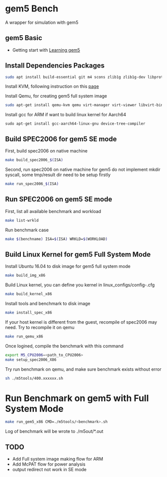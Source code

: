 # gem5 Bench
A wrapper for simulation with gem5

## gem5 Basic
- Getting start with [Learning gem5](http://learning.gem5.org/)

## Install Dependencies Packages
```bash
sudo apt install build-essential git m4 scons zlib1g zlib1g-dev libprotobuf-dev protobuf-compiler libprotoc-dev libgoogle-perftools-dev python-dev python
```
Install KVM, following instruction on this [page](https://help.ubuntu.com/community/KVM/Installation)

Install Qemu, for creating gem5 full system image
```bash
sudo apt-get install qemu-kvm qemu virt-manager virt-viewer libvirt-bin virtinst kpartx
```

Install gcc for ARM if want to build linux kernel for Aarch64
```
sudo apt-get install gcc-aarch64-linux-gnu device-tree-compiler
```

## Build SPEC2006 for gem5 SE mode
First, build spec2006 on native machine
```bash
make build_spec2006_$(ISA)
```
Second, run spec2006 on native machine for gem5 do not implement mkdir syscall, some tmp/result dir need to be setup firstly
```bash
make run_spec2006_$(ISA)
```

## Run SPEC2006 on gem5 SE mode
First, list all available benchmark and workload
```bash
make list-wrkld
```
Run benchmark case
```bash
make $(benchname) ISA=$(ISA) WRKLD=$(WORKLOAD)
```

## Build Linux Kernel for gem5 Full System Mode
Install Ubuntu 16.04 to disk image for gem5 full system mode
```bash
make build_img_x86
```
Build Linux kernel, you can define you kernel in linux_configs/config-<ISA>.cfg
```bash
make build_kernel_x86
```
Install tools and benchmark to disk image
```bash
make install_spec_x86
```
If your host kernel is different from the guest, recompile of spec2006 may need. Try to recompile it on qemu
```bash
make run_qemu_x86
```
Once logined, compile the benchmark with this command
```bash
export M5_CPU2006=<path_to_CPU2006>
make setup_spec2006_X86
```
Try run benchmark on qemu, and make sure benchmark exists without error
```bash
sh ./m5tools/400.xxxxxx.sh
```

# Run Benchmark on gem5 with Full System Mode
```bash
make run_gem5_x86 CMD=./m5tools/<benchmark>.sh
```
Log of benchmark will be wrote to ./m5out/*.out 

## TODO
- Add Full system image making flow for ARM
- Add McPAT flow for power analysis
- output redirect not work in SE mode


